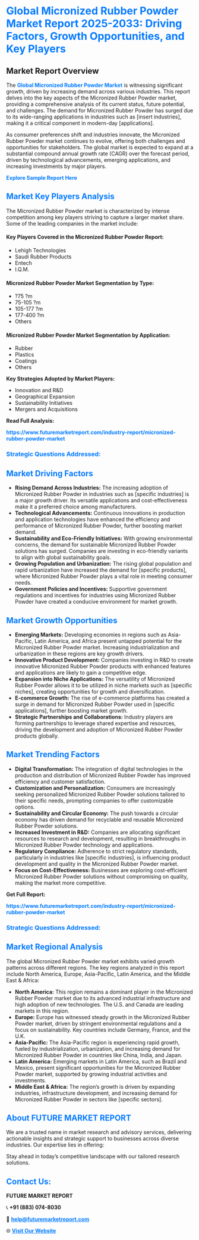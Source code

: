 <h1 style="color: #007BFF;">Global Micronized Rubber Powder Market Report 2025-2033: Driving Factors, Growth Opportunities, and Key Players</h1>

<section id="overview">
<h2>Market Report Overview</h2>
<p>The <a href="https://www.futuremarketreport.com/industry-report/micronized-rubber-powder-market" style="color: #007BFF; text-decoration: none;"><strong>Global Micronized Rubber Powder Market</strong></a> is witnessing significant growth, driven by increasing demand across various industries. This report delves into the key aspects of the Micronized Rubber Powder market, providing a comprehensive analysis of its current status, future potential, and challenges. The demand for Micronized Rubber Powder has surged due to its wide-ranging applications in industries such as [insert industries], making it a critical component in modern-day [applications].</p>
<p>As consumer preferences shift and industries innovate, the Micronized Rubber Powder market continues to evolve, offering both challenges and opportunities for stakeholders. The global market is expected to expand at a substantial compound annual growth rate (CAGR) over the forecast period, driven by technological advancements, emerging applications, and increasing investments by major players.</p>
</section>

<section id="overview">
<p><a href="https://www.futuremarketreport.com/request-sample/reportId=55127" style="color: #007BFF; text-decoration: none;"><strong>Explore Sample Report Here</strong></a></p>
</section>

<section id="key-players">
<h2 style="color: #007BFF;">Market Key Players Analysis</h2>
<p>The Micronized Rubber Powder market is characterized by intense competition among key players striving to capture a larger market share. Some of the leading companies in the market include:</p>
<h4>Key Players Covered in the Micronized Rubber Powder Report:</h4>
<ul><li>Lehigh Technologies</li><li>Saudi Rubber Products</li><li>Entech</li><li>I.Q.M.</li></ul>
<h4>Micronized Rubber Powder Market Segmentation by Type:</h4>
<ul><li>?75 ?m</li><li>75-105 ?m</li><li>105-177 ?m</li><li>177-400 ?m</li><li>Others</li></ul>

<h4>Micronized Rubber Powder Market Segmentation by Application:</h4>
<ul><li>Rubber</li><li>Plastics</li><li>Coatings</li><li>Others</li></ul>
<p><strong>Key Strategies Adopted by Market Players:</strong></p>
<ul>
<li>Innovation and R&D</li>
<li>Geographical Expansion</li>
<li>Sustainability Initiatives</li>
<li>Mergers and Acquisitions</li>
</ul>
</section>

<section>
<p><strong>Read Full Analysis: </strong></p><a href="https://www.futuremarketreport.com/industry-report/micronized-rubber-powder-market" style="color: #007BFF; text-decoration: none;"><strong>https://www.futuremarketreport.com/industry-report/micronized-rubber-powder-market</strong></a>
<h3 style="color: #007BFF;">Strategic Questions Addressed:</h3>
</section>

<section id="driving-factors">
<h2 style="color: #007BFF;">Market Driving Factors</h2>
<ul>
<li><strong>Rising Demand Across Industries:</strong> The increasing adoption of Micronized Rubber Powder in industries such as [specific industries] is a major growth driver. Its versatile applications and cost-effectiveness make it a preferred choice among manufacturers.</li>
<li><strong>Technological Advancements:</strong> Continuous innovations in production and application technologies have enhanced the efficiency and performance of Micronized Rubber Powder, further boosting market demand.</li>
<li><strong>Sustainability and Eco-Friendly Initiatives:</strong> With growing environmental concerns, the demand for sustainable Micronized Rubber Powder solutions has surged. Companies are investing in eco-friendly variants to align with global sustainability goals.</li>
<li><strong>Growing Population and Urbanization:</strong> The rising global population and rapid urbanization have increased the demand for [specific products], where Micronized Rubber Powder plays a vital role in meeting consumer needs.</li>
<li><strong>Government Policies and Incentives:</strong> Supportive government regulations and incentives for industries using Micronized Rubber Powder have created a conducive environment for market growth.</li>
</ul>
</section>

<section id="growth-opportunities">
<h2 style="color: #007BFF;">Market Growth Opportunities</h2>
<ul>
<li><strong>Emerging Markets:</strong> Developing economies in regions such as Asia-Pacific, Latin America, and Africa present untapped potential for the Micronized Rubber Powder market. Increasing industrialization and urbanization in these regions are key growth drivers.</li>
<li><strong>Innovative Product Development:</strong> Companies investing in R&D to create innovative Micronized Rubber Powder products with enhanced features and applications are likely to gain a competitive edge.</li>
<li><strong>Expansion into Niche Applications:</strong> The versatility of Micronized Rubber Powder allows it to be utilized in niche markets such as [specific niches], creating opportunities for growth and diversification.</li>
<li><strong>E-commerce Growth:</strong> The rise of e-commerce platforms has created a surge in demand for Micronized Rubber Powder used in [specific applications], further boosting market growth.</li>
<li><strong>Strategic Partnerships and Collaborations:</strong> Industry players are forming partnerships to leverage shared expertise and resources, driving the development and adoption of Micronized Rubber Powder products globally.</li>
</ul>
</section>

<section id="trending-factors">
<h2 style="color: #007BFF;">Market Trending Factors</h2>
<ul>
<li><strong>Digital Transformation:</strong> The integration of digital technologies in the production and distribution of Micronized Rubber Powder has improved efficiency and customer satisfaction.</li>
<li><strong>Customization and Personalization:</strong> Consumers are increasingly seeking personalized Micronized Rubber Powder solutions tailored to their specific needs, prompting companies to offer customizable options.</li>
<li><strong>Sustainability and Circular Economy:</strong> The push towards a circular economy has driven demand for recyclable and reusable Micronized Rubber Powder solutions.</li>
<li><strong>Increased Investment in R&D:</strong> Companies are allocating significant resources to research and development, resulting in breakthroughs in Micronized Rubber Powder technology and applications.</li>
<li><strong>Regulatory Compliance:</strong> Adherence to strict regulatory standards, particularly in industries like [specific industries], is influencing product development and quality in the Micronized Rubber Powder market.</li>
<li><strong>Focus on Cost-Effectiveness:</strong> Businesses are exploring cost-efficient Micronized Rubber Powder solutions without compromising on quality, making the market more competitive.</li>
</ul>
</section>

<section>
<p><strong>Get Full Report: </strong></p><a href="https://www.futuremarketreport.com/industry-report/micronized-rubber-powder-market" style="color: #007BFF; text-decoration: none;"><strong>https://www.futuremarketreport.com/industry-report/micronized-rubber-powder-market</strong></a>
<h3 style="color: #007BFF;">Strategic Questions Addressed:</h3>
</section>


<section id="regional-analysis">
<h2 style="color: #007BFF;">Market Regional Analysis</h2>
<p>The global Micronized Rubber Powder market exhibits varied growth patterns across different regions. The key regions analyzed in this report include North America, Europe, Asia-Pacific, Latin America, and the Middle East & Africa:</p>
<ul>
<li><strong>North America:</strong> This region remains a dominant player in the Micronized Rubber Powder market due to its advanced industrial infrastructure and high adoption of new technologies. The U.S. and Canada are leading markets in this region.</li>
<li><strong>Europe:</strong> Europe has witnessed steady growth in the Micronized Rubber Powder market, driven by stringent environmental regulations and a focus on sustainability. Key countries include Germany, France, and the U.K.</li>
<li><strong>Asia-Pacific:</strong> The Asia-Pacific region is experiencing rapid growth, fueled by industrialization, urbanization, and increasing demand for Micronized Rubber Powder in countries like China, India, and Japan.</li>
<li><strong>Latin America:</strong> Emerging markets in Latin America, such as Brazil and Mexico, present significant opportunities for the Micronized Rubber Powder market, supported by growing industrial activities and investments.</li>
<li><strong>Middle East & Africa:</strong> The region’s growth is driven by expanding industries, infrastructure development, and increasing demand for Micronized Rubber Powder in sectors like [specific sectors].</li>
</ul>
</section>

<footer>
<h2 style="color: #007BFF;">About FUTURE MARKET REPORT</h2>
<p>We are a trusted name in market research and advisory services, delivering actionable insights and strategic support to businesses across diverse industries. Our expertise lies in offering:</p>

<p>Stay ahead in today’s competitive landscape with our tailored research solutions.</p>

<h2 style="color: #007BFF;">Contact Us:</h2>
<p><strong>FUTURE MARKET REPORT</strong></p>
<p>📞 <strong>+91 (883) 074-8030</strong></p>
<p>📧 <strong><a href="mailto:help@futuremarketreport.com" style="color: #007BFF;">help@futuremarketreport.com</a></strong></p>
<p>🌐 <strong><a href="https://www.futuremarketreport.com/" style="color: #007BFF;">Visit Our Website</a></strong></p>
</footer>